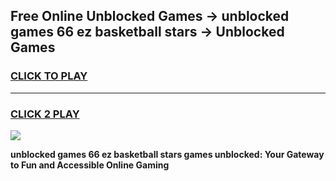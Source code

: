 
## Free Online Unblocked Games → unblocked games 66 ez basketball stars → Unblocked Games
<h3>
<a href="https://premium.freeplayer.one?title=unblocked_games_66_ez_basketball_stars&ref=21F">CLICK TO PLAY</a></h3>
<hr>

<h3>
<a href="https://premium.freeplayer.one?title=unblocked_games_66_ez_basketball_stars&ref=21F">CLICK 2 PLAY</a>
  
</h3>

<a href="https://premium.freeplayer.one?title=unblocked_games_66_ez_basketball_stars&ref=21F/"><img src="https://clearcache.store/games.png"></a>


**unblocked games 66 ez basketball stars games unblocked: Your Gateway to Fun and Accessible Online Gaming**
